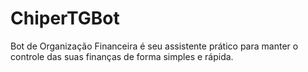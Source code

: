 # ChiperTGBot
 Bot de Organização Financeira é seu assistente prático para manter o controle das suas finanças de forma simples e rápida.
